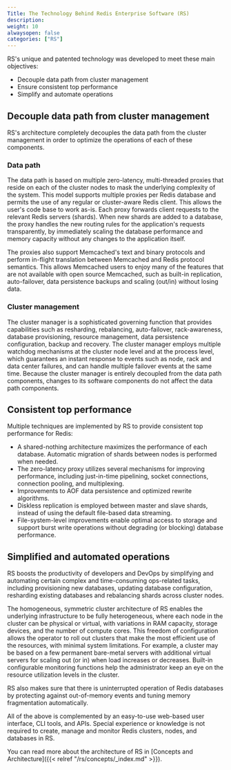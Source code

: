 ```yaml
---
Title: The Technology Behind Redis Enterprise Software (RS)
description:
weight: 10
alwaysopen: false
categories: ["RS"]
---
```

RS's unique and patented technology was developed to meet these main
objectives:

- Decouple data path from cluster management
- Ensure consistent top performance
- Simplify and automate operations

## Decouple data path from cluster management

RS's architecture completely decouples the data path from the cluster
management in order to optimize the operations of each of these
components.

### Data path

The data path is based on multiple zero-latency, multi-threaded proxies
that reside on each of the cluster nodes to mask the underlying complexity
of the system. This model supports multiple proxies per Redis
database and permits the use of any regular or cluster-aware Redis
client. This allows the user's code base to work as-is. Each proxy
forwards client requests to the relevant Redis servers (shards). When
new shards are added to a database, the proxy handles the new routing
rules for the application's requests transparently, by immediately
scaling the database performance and memory capacity without any changes
to the application itself.

The proxies also support Memcached's text and binary protocols and
perform in-flight translation between Memcached and Redis protocol
semantics. This allows Memcached users to enjoy many of the features
that are not available with open source Memcached, such as built-in
replication, auto-failover, data persistence backups and scaling
(out/in) without losing data.

### Cluster management

The cluster manager is a sophisticated governing function that provides
capabilities such as resharding, rebalancing, auto-failover,
rack-awareness, database provisioning, resource management, data
persistence configuration, backup and recovery. The cluster manager
employs multiple watchdog mechanisms at the cluster node level and at
the process level, which guarantees an instant response to events such
as node, rack and data center failures, and can handle multiple failover
events at the same time. Because the cluster manager is entirely
decoupled from the data path components, changes to its software
components do not affect the data path components.

## Consistent top performance

Multiple techniques are implemented by RS to provide consistent top
performance for Redis:

- A shared-nothing architecture maximizes the performance of each
    database. Automatic migration of shards between nodes is performed
    when needed.
- The zero-latency proxy utilizes several mechanisms for improving
    performance, including just-in-time pipelining, socket connections,
    connection pooling, and multiplexing.
- Improvements to AOF data persistence and optimized rewrite
    algorithms.
- Diskless replication is employed between master and slave shards,
    instead of using the default file-based data streaming.
- File-system-level improvements enable optimal access to storage and
    support burst write operations without degrading (or blocking)
    database performance.

## Simplified and automated operations

RS boosts the productivity of developers and DevOps by simplifying and
automating certain complex and time-consuming ops-related tasks, including
provisioning new databases, updating database configuration,
resharding existing databases and rebalancing shards across cluster
nodes.

The homogeneous, symmetric cluster architecture of RS enables the underlying
infrastructure to be fully heterogeneous, where each node in the cluster
can be physical or virtual, with variations in RAM capacity, storage
devices, and the number of compute cores. This freedom of configuration
allows the operator to roll out clusters that make the most efficient
use of the resources, with minimal system limitations. For example, a
cluster may be based on a few permanent bare-metal servers with
additional virtual servers for scaling out (or in) when load increases
or decreases. Built-in configurable monitoring functions help the
administrator keep an eye on the resource utilization levels in the cluster.

RS also makes sure that there is uninterrupted operation of Redis databases by protecting
against out-of-memory events and tuning memory fragmentation
automatically.

All of the above is complemented by an easy-to-use web-based user
interface, CLI tools, and APIs. Special experience or knowledge is not
required to create, manage and monitor Redis clusters, nodes, and
databases in RS.

You can read more about the architecture of RS in [Concepts and
Architecture]({{< relref "/rs/concepts/_index.md" >}}).
